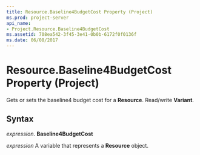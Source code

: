 ```yaml
---
title: Resource.Baseline4BudgetCost Property (Project)
ms.prod: project-server
api_name:
- Project.Resource.Baseline4BudgetCost
ms.assetid: 708ea542-3f45-3e41-0b0b-6172f0f0136f
ms.date: 06/08/2017
---
```



# Resource.Baseline4BudgetCost Property (Project)

Gets or sets the baseline4 budget cost for a **Resource**. Read/write **Variant**.


## Syntax

 _expression_. **Baseline4BudgetCost**

 _expression_ A variable that represents a **Resource** object.


